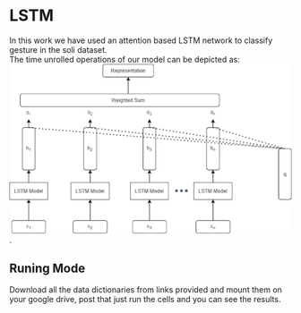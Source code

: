 # LSTM 
In this work we have used an attention based LSTM network to classify gesture in the soli dataset.   
The time unrolled operations of our model can be depicted as: ![image](../figs/lstm.png).    

## Runing Mode
Download all the data dictionaries from links provided and mount them on your google drive, post that just run the cells and you can see the results.